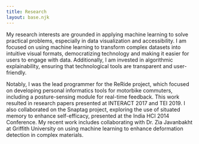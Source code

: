 ```yaml
---
title: Research
layout: base.njk
---
```

My research interests are grounded in applying machine learning to solve practical problems, especially in data visualization and accessibility. I am focused on using machine learning to transform complex datasets into intuitive visual formats, democratizing technology and making it easier for users to engage with data. Additionally, I am invested in algorithmic explainability, ensuring that technological tools are transparent and user-friendly.

Notably, I was the lead programmer for the ReRide project, which focused on developing personal informatics tools for motorbike commuters, including a posture-sensing module for real-time feedback. This work resulted in research papers presented at INTERACT 2017 and TEI 2019. I also collaborated on the Snaptag project, exploring the use of situated memory to enhance self-efficacy, presented at the India HCI 2014 Conference. My recent work includes collaborating with Dr. Zia Javanbakht at Griffith University on using machine learning to enhance deformation detection in complex materials.
